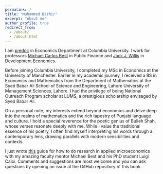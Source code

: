 ```yaml
---
permalink: /
title: "Muhammad Bashir"
excerpt: "About me"
author_profile: true
redirect_from: 
  - /about/
  - /about.html
---
```


I am [predoc](https://econ.columbia.edu/per/pre-doc-research-staff/research-staff-associates/) in Economics Department at Columbia University. I work for professors [Michael Carlos Best](https://blogs.cuit.columbia.edu/mcb2270/) in Public Finance and [Jack J. Willis](https://sites.google.com/view/jwillis/) in Development Economics. 

Before joining Columbia University, I completed my MSc in Economics at the University of Manchester. Earlier in my academic journey, I received a BS in Economics and Mathematics from the Department of Mathematics at the Syed Babar Ali School of Science and Engineering, Lahore University of Management Sciences, Lahore. I had the privilege of being National Outreach Program scholar at LUMS, a prestigious scholarship envisaged by Syed Babar Ali. 

On a personal note, my interests extend beyond economics and delve deep into the realms of mathematics and the rich tapestry of Punjabi language and culture. I hold a special reverence for the poetic genius of Bulleh Shah, whose verses resonate deeply with me. While I value the traditional essence of his poetry, I often find myself interpreting his words through a contemporary lens, drawing parallels with modern sensibilities and contexts.

I just wrote [this](https://bashirmohammad.github.io/RAGuide/intro.html) guide for how to do research in applied microeconomics with my amazing faculty mentor Michael Best and his PhD student Luigi Caloi. Comments and suggestions are most welcome and you can ask questions by opening an issue at the GitHub repository of this book.

